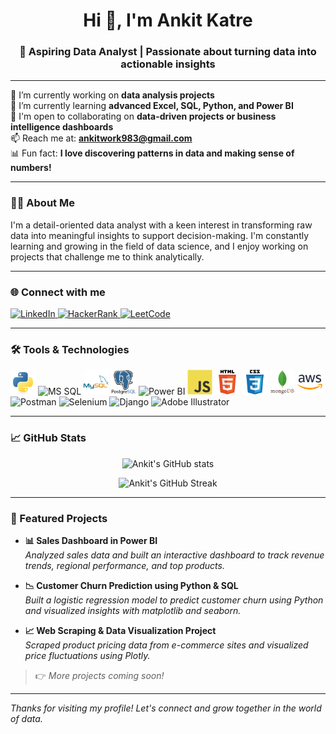 <h1 align="center">Hi 👋, I'm Ankit Katre</h1>
<h3 align="center">🚀 Aspiring Data Analyst | Passionate about turning data into actionable insights</h3>

---

🔭 I’m currently working on **data analysis projects**  
🌱 I’m currently learning **advanced Excel, SQL, Python, and Power BI**  
🤝 I'm open to collaborating on **data-driven projects or business intelligence dashboards**  
📫 Reach me at: **ankitwork983@gmail.com**  
📊 Fun fact: **I love discovering patterns in data and making sense of numbers!**

---

### 🧑‍💼 About Me  
I'm a detail-oriented data analyst with a keen interest in transforming raw data into meaningful insights to support decision-making. I'm constantly learning and growing in the field of data science, and I enjoy working on projects that challenge me to think analytically.

---

### 🌐 Connect with me  
<p align="left">
  <a href="https://linkedin.com/in/ankit-katre-626b5619a" target="_blank">
    <img src="https://raw.githubusercontent.com/rahuldkjain/github-profile-readme-generator/master/src/images/icons/Social/linked-in-alt.svg" alt="LinkedIn" height="30" width="40"/>
  </a>
  <a href="https://www.hackerrank.com/ankitkatre252" target="_blank">
    <img src="https://raw.githubusercontent.com/rahuldkjain/github-profile-readme-generator/master/src/images/icons/Social/hackerrank.svg" alt="HackerRank" height="30" width="40"/>
  </a>
  <a href="https://www.leetcode.com/ankitkatre81" target="_blank">
    <img src="https://raw.githubusercontent.com/rahuldkjain/github-profile-readme-generator/master/src/images/icons/Social/leet-code.svg" alt="LeetCode" height="30" width="40"/>
  </a>
</p>

---

### 🛠️ Tools & Technologies  
<p align="left">
  <img src="https://raw.githubusercontent.com/devicons/devicon/master/icons/python/python-original.svg" alt="Python" width="40" height="40"/>
  <img src="https://www.svgrepo.com/show/303229/microsoft-sql-server-logo.svg" alt="MS SQL" width="40" height="40"/>
  <img src="https://raw.githubusercontent.com/devicons/devicon/master/icons/mysql/mysql-original-wordmark.svg" alt="MySQL" width="40" height="40"/>
  <img src="https://raw.githubusercontent.com/devicons/devicon/master/icons/postgresql/postgresql-original-wordmark.svg" alt="PostgreSQL" width="40" height="40"/>
  <img src="https://cdn.worldvectorlogo.com/logos/power-bi-1.svg" alt="Power BI" width="40" height="40"/>
  <img src="https://raw.githubusercontent.com/devicons/devicon/master/icons/javascript/javascript-original.svg" alt="JavaScript" width="40" height="40"/>
  <img src="https://raw.githubusercontent.com/devicons/devicon/master/icons/html5/html5-original-wordmark.svg" alt="HTML" width="40" height="40"/>
  <img src="https://raw.githubusercontent.com/devicons/devicon/master/icons/css3/css3-original-wordmark.svg" alt="CSS" width="40" height="40"/>
  <img src="https://raw.githubusercontent.com/devicons/devicon/master/icons/mongodb/mongodb-original-wordmark.svg" alt="MongoDB" width="40" height="40"/>
  <img src="https://raw.githubusercontent.com/devicons/devicon/master/icons/amazonwebservices/amazonwebservices-original-wordmark.svg" alt="AWS" width="40" height="40"/>
  <img src="https://www.vectorlogo.zone/logos/getpostman/getpostman-icon.svg" alt="Postman" width="40" height="40"/>
  <img src="https://raw.githubusercontent.com/detain/svg-logos/780f25886640cef088af994181646db2f6b1a3f8/svg/selenium-logo.svg" alt="Selenium" width="40" height="40"/>
  <img src="https://cdn.worldvectorlogo.com/logos/django.svg" alt="Django" width="40" height="40"/>
  <img src="https://www.vectorlogo.zone/logos/adobe_illustrator/adobe_illustrator-icon.svg" alt="Adobe Illustrator" width="40" height="40"/>
</p>

---

### 📈 GitHub Stats  
<p align="center">
  <img src="https://github-readme-stats.vercel.app/api?username=ankitkatre&show_icons=true&theme=radical" alt="Ankit's GitHub stats"/>
</p>

<p align="center">
  <img src="https://github-readme-streak-stats.herokuapp.com/?user=ankitkatre&theme=radical" alt="Ankit's GitHub Streak"/>
</p>

---

### 📁 Featured Projects

- **📊 Sales Dashboard in Power BI**  
  _Analyzed sales data and built an interactive dashboard to track revenue trends, regional performance, and top products._

- **📉 Customer Churn Prediction using Python & SQL**  
  _Built a logistic regression model to predict customer churn using Python and visualized insights with matplotlib and seaborn._

- **📈 Web Scraping & Data Visualization Project**  
  _Scraped product pricing data from e-commerce sites and visualized price fluctuations using Plotly._

> 👉 _More projects coming soon!_

---

_Thanks for visiting my profile! Let's connect and grow together in the world of data._


